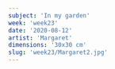 ```yaml
---
subject: 'In my garden'
week: 'week23'
date: '2020-08-12'
artist: 'Margaret'
dimensions: '30x30 cm'
slug: 'week23/Margaret2.jpg'
---
```

